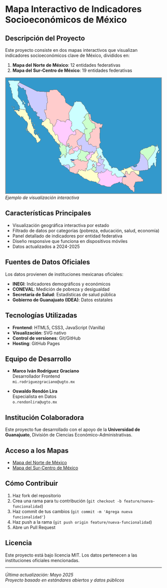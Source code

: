 # Mapa Interactivo de Indicadores Socioeconómicos de México

## Descripción del Proyecto

Este proyecto consiste en dos mapas interactivos que visualizan indicadores socioeconómicos clave de México, divididos en:

1. **Mapa del Norte de México**: 12 entidades federativas
2. **Mapa del Sur-Centro de México**: 19 entidades federativas

![](assets/app_screencast.gif) *Ejemplo de visualización interactiva*

## Características Principales

- Visualización geográfica interactiva por estado
- Filtrado de datos por categorías (pobreza, educación, salud, economía)
- Panel detallado de indicadores por entidad federativa
- Diseño responsive que funciona en dispositivos móviles
- Datos actualizados a 2024-2025

## Fuentes de Datos Oficiales

Los datos provienen de instituciones mexicanas oficiales:

- **INEGI**: Indicadores demográficos y económicos
- **CONEVAL**: Medición de pobreza y desigualdad
- **Secretaría de Salud**: Estadísticas de salud pública
- **Gobierno de Guanajuato (IDEA)**: Datos estatales

## Tecnologías Utilizadas

- **Frontend**: HTML5, CSS3, JavaScript (Vanilla)
- **Visualización**: SVG nativo
- **Control de versiones**: Git/GitHub
- **Hosting**: GitHub Pages

## Equipo de Desarrollo

- **Marco Iván Rodríguez Graciano**  
  Desarrollador Frontend  
  `mi.rodriguezgraciano@ugto.mx`

- **Oswaldo Rendón Lira**  
  Especialista en Datos  
  `o.rendonlira@ugto.mx`

## Institución Colaboradora

Este proyecto fue desarrollado con el apoyo de la **Universidad de Guanajuato**, División de Ciencias Económico-Administrativas.

## Acceso a los Mapas

- [Mapa del Norte de México](https://marcograciano69.github.io/Mapa-Mexico-Parte-2/)
- [Mapa del Sur-Centro de México](https://marcograciano69.github.io/Mapa-Mexico-Parte-1/)

## Cómo Contribuir

1. Haz fork del repositorio
2. Crea una rama para tu contribución (`git checkout -b feature/nueva-funcionalidad`)
3. Haz commit de tus cambios (`git commit -m 'Agrega nueva funcionalidad'`)
4. Haz push a la rama (`git push origin feature/nueva-funcionalidad`)
5. Abre un Pull Request

## Licencia

Este proyecto está bajo licencia MIT. Los datos pertenecen a las instituciones oficiales mencionadas.

---

*Última actualización: Mayo 2025*  
*Proyecto basado en estándares abiertos y datos públicos*
